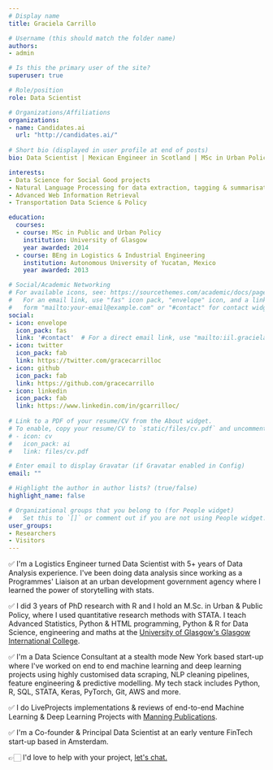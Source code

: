 ```yaml
---
# Display name
title: Graciela Carrillo

# Username (this should match the folder name)
authors:
- admin

# Is this the primary user of the site?
superuser: true

# Role/position
role: Data Scientist

# Organizations/Affiliations
organizations:
- name: Candidates.ai
  url: "http://candidates.ai/"
  
# Short bio (displayed in user profile at end of posts)
bio: Data Scientist | Mexican Engineer in Scotland | MSc in Urban Policy | Transport geek

interests:
- Data Science for Social Good projects
- Natural Language Processing for data extraction, tagging & summarisation
- Advanced Web Information Retrieval
- Transportation Data Science & Policy

education:
  courses:
  - course: MSc in Public and Urban Policy
    institution: University of Glasgow
    year awarded: 2014
  - course: BEng in Logistics & Industrial Engineering
    institution: Autonomous University of Yucatan, Mexico
    year awarded: 2013

# Social/Academic Networking
# For available icons, see: https://sourcethemes.com/academic/docs/page-builder/#icons
#   For an email link, use "fas" icon pack, "envelope" icon, and a link in the
#   form "mailto:your-email@example.com" or "#contact" for contact widget.
social:
- icon: envelope
  icon_pack: fas
  link: '#contact'  # For a direct email link, use "mailto:iil.gracielacarrillo@gmail.com".
- icon: twitter
  icon_pack: fab
  link: https://twitter.com/gracecarrilloc
- icon: github
  icon_pack: fab
  link: https://github.com/gracecarrillo
- icon: linkedin
  icon_pack: fab
  link: https://www.linkedin.com/in/gcarrilloc/
  
# Link to a PDF of your resume/CV from the About widget.
# To enable, copy your resume/CV to `static/files/cv.pdf` and uncomment the lines below.
# - icon: cv
#   icon_pack: ai
#   link: files/cv.pdf

# Enter email to display Gravatar (if Gravatar enabled in Config)
email: ""

# Highlight the author in author lists? (true/false)
highlight_name: false

# Organizational groups that you belong to (for People widget)
#   Set this to `[]` or comment out if you are not using People widget.
user_groups:
- Researchers
- Visitors
---
```

✅ I'm a Logistics Engineer turned Data Scientist with 5+ years of Data Analysis experience. I've been doing data analysis since working as a Programmes' Liaison at an urban development government agency where I learned the power of storytelling with stats. 

✅ I did 3 years of PhD research with R and I hold an M.Sc. in Urban & Public Policy, where I used quantitative research methods with STATA. I teach Advanced Statistics, Python & HTML programming, Python & R for Data Science, engineering and maths at the [University of Glasgow's Glasgow International College](https://www.kaplanpathways.com/colleges/glasgow-international-college/). 

✅ I'm a Data Science Consultant at a stealth mode New York based start-up where I've worked on end to end machine learning and deep learning projects using highly customised data scraping, NLP cleaning pipelines, feature engineering & predictive modelling. My tech stack includes Python, R, SQL, STATA, Keras, PyTorch, Git, AWS and more.

✅ I do LiveProjects implementations & reviews of end-to-end Machine Learning & Deep Learning Projects with [Manning Publications](https://liveproject.manning.com.). 

✅ I'm a Co-founder & Principal Data Scientist at an early venture FinTech start-up based in Amsterdam. 

👉🏻 I'd love to help with your project, [let's chat.](https://calendly.com/gracecarrillo/30-minute-meeting)
